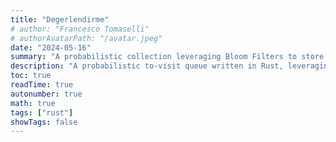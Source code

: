 ```yaml
---
title: "Degerlendirme"
# author: "Francesco Tomaselli"
# authorAvatarPath: "/avatar.jpeg"
date: "2024-05-16"
summary: "A probabilistic collection leveraging Bloom Filters to store a set of 1 billion visited URLs in 18mb."
description: "A probabilistic to-visit queue written in Rust, leveraging a Bloom Filter to detect already visited elements."
toc: true
readTime: true
autonumber: true
math: true
tags: ["rust"]
showTags: false
---
```

